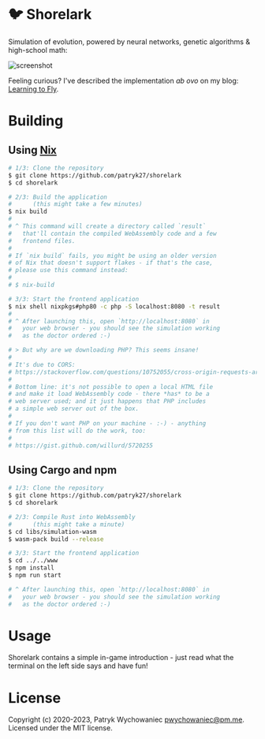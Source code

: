 # 🐦 Shorelark

Simulation of evolution, powered by neural networks, genetic algorithms & high-school math:

![screenshot](./readme/screenshot.png)

Feeling curious? I've described the implementation _ab ovo_ on my blog: [Learning to Fly](https://pwy.io/en/posts/learning-to-fly-pt1).

# Building

## Using [Nix](https://nixos.org)

```bash
# 1/3: Clone the repository
$ git clone https://github.com/patryk27/shorelark
$ cd shorelark

# 2/3: Build the application
#      (this might take a few minutes)
$ nix build
#
# ^ This command will create a directory called `result`
#   that'll contain the compiled WebAssembly code and a few
#   frontend files.
#
# If `nix build` fails, you might be using an older version
# of Nix that doesn't support flakes - if that's the case,
# please use this command instead:
#
# $ nix-build

# 3/3: Start the frontend application
$ nix shell nixpkgs#php80 -c php -S localhost:8080 -t result
#
# ^ After launching this, open `http://localhost:8080` in
#   your web browser - you should see the simulation working
#   as the doctor ordered :-)

# > But why are we downloading PHP? This seems insane!
# 
# It's due to CORS:
# https://stackoverflow.com/questions/10752055/cross-origin-requests-are-only-supported-for-http-error-when-loading-a-local
#
# Bottom line: it's not possible to open a local HTML file
# and make it load WebAssembly code - there *has* to be a
# web server used; and it just happens that PHP includes 
# a simple web server out of the box.
#
# If you don't want PHP on your machine - :-) - anything
# from this list will do the work, too:
#
# https://gist.github.com/willurd/5720255
```

## Using Cargo and npm

```bash
# 1/3: Clone the repository
$ git clone https://github.com/patryk27/shorelark
$ cd shorelark

# 2/3: Compile Rust into WebAssembly
#      (this might take a minute)
$ cd libs/simulation-wasm
$ wasm-pack build --release

# 3/3: Start the frontend application
$ cd ../../www
$ npm install
$ npm run start

# ^ After launching this, open `http://localhost:8080` in
#   your web browser - you should see the simulation working
#   as the doctor ordered :-)
```

# Usage

Shorelark contains a simple in-game introduction - just read what the terminal on the left side says and have fun!

# License

Copyright (c) 2020-2023, Patryk Wychowaniec <pwychowaniec@pm.me>.    
Licensed under the MIT license.
